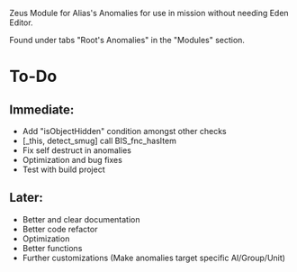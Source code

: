 Zeus Module for Alias's Anomalies for use in mission without needing Eden Editor.

Found under tabs "Root's Anomalies" in the "Modules" section.





# To-Do
## Immediate: 
- Add "isObjectHidden" condition amongst other checks
- [_this, detect_smug] call BIS_fnc_hasItem
- Fix self destruct in anomalies
- Optimization and bug fixes
- Test with build project

## Later:
- Better and clear documentation
- Better code refactor
- Optimization
- Better functions
- Further customizations (Make anomalies target specific AI/Group/Unit)